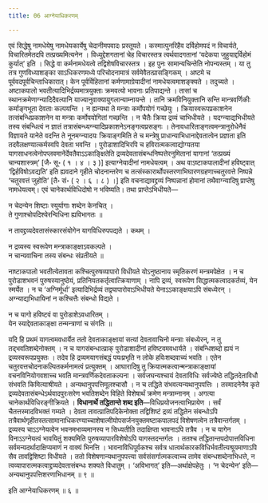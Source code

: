 ```yaml
---
title: 06 आग्नेयाधिकरणम्

---
```


एवं सिद्धेषु नामधेयेषु नामधेयकार्येषु चेदानीमपवादः प्रस्तूयते । कस्मात्पुनरिहैव दर्विहोमपदं न विचार्यते, विचारितमेतदपि तत्प्रख्यमित्यनेन । विध्युद्देशगतानां चेह विचारस्तत्र त्वर्थवादगतानां ‘यदेकया जुहुयाद्दर्विहोमं कुर्यात्’ इति । सिद्धे वा कर्मनामधेयत्वे तद्विशेषविचारस्तत्र । इह पुनः सामान्यचिन्तेति नोपन्यस्तम् । या तु तत्र गुणविध्याशङ्का साऽधिकरणमध्ये परिचोदनामात्रं सर्वमेवैतत्प्रासङ्गिकम् । अष्टमे च पूर्ववदपूर्वचिन्ताधिकारात्। केन पूर्वर्विहितानां कर्मणामाग्रेयादीनां नामधेयत्वमाशङ्क्यते । तदुच्यते । अष्टाकपालो भवतीत्यादिभिर्द्रव्यमात्रयुक्ताः क्रमवत्यो भावनाः प्रतिपाद्यन्ते । तासां च स्थानक्रमेणाग्न्यादिदैवत्यानि याज्यानुवाक्यायुगलान्याम्नायन्ते । तानि क्रमविनियुक्तानि सन्ति मान्त्रवर्णिकीः कर्माङ्गभूता देवताः कल्पयन्ति । न ह्यन्यथा ते मन्त्राः कर्मोपयोगं गच्छेयुः । क्रियास्वरूपप्रकाशनेन तत्संबन्धिप्रकाशनेन वा मन्त्राः कर्मोपयोगितां गच्छन्ति । न चैतैः क्रिया द्रव्यं चाभिधीयते । यदग्न्याद्यभिधीयते तस्य संबन्धित्वं न ज्ञातं तत्रासंबन्ध्यग्न्यादिप्रकाशनेऽनङ्गत्वप्रसङ्गः । तेनावधारिताङ्गत्वमन्त्रानुरोधेनैवं विज्ञायते यानेते वदन्ति ते नूनमग्न्यादयः क्रियाङ्गमिति ते च मन्त्रेषु प्राधान्याभिधानाद्देवतात्वेन प्रज्ञाता इति तदवैलक्षण्यात्कर्मस्वपि देवता भवन्ति । पुरोडाशादिभिरपि च हविरात्मकत्वाद्योग्यतया यागसाधनत्वेनोपप्लवमानेंर्देवतैवाऽऽकाङ्क्षितेति द्रव्यदेवतासंबन्धनिष्पत्तेरनुमितानां यागानां ‘तत्प्रख्यं चान्यशास्त्रम्’ \[जै॰ सू॰ ( १ । ४ । ३ )\]  इत्याग्नेयादीनां नामधेयत्वम् । अथ वाऽष्टाकपालादीनां हविष्ट्वात् ‘द्विर्हविषोऽवद्यति’ इति ह्यवदाने गृहीते चोदनान्तरेण च तत्संस्कारार्थोपस्तरणाभिघारणग्रहणाच्चतुरवत्ते निष्पन्ने ‘चतुरवत्तं जुहोति’ \[तै॰ सं॰ ( २ । ६ । ८ ) ।\]  इति वचनाद्यावद्द्रव्यं निष्पन्नानां होमानां तथैवाग्न्यादिषु प्राप्तेषु नामधेयत्वम्। एवं चानेकार्थविधिदोषो न भविष्यति। तथा प्राप्तेऽभिधीयते—

न चेदन्येन शिष्टाः स्युर्यागाः शब्देन केनचित् ।  
ते गुणाश्चोपदिश्येरन्विधिना ह्यविभागतः ॥  


न तावद्द्रव्यदेवतासंस्कारसंयोगेन यागविधिरुपपद्यते । कथम् ।

न द्रव्यस्य स्वरूपेण मन्त्राकाङ्क्षाऽवकल्पते ।  
न चान्यवाचिना तस्य संबन्धः संप्रतीयते ॥  


नाष्टाकपालो भवतीत्येतावता कश्चित्पुरुषव्यापारो विधीयते योऽनुष्ठानाय स्मृतिकरणं मन्त्रमपेक्षेत । न च पुरोडाशभवनं पुरुषस्यानुष्ठेयं, प्रतिनियतकर्तृत्वात्क्रियाणाम् । नापि द्रव्यं, स्वरूपेण सिद्धात्मकत्वादकर्तव्यं, येन स्मर्येत । न च ‘अग्निर्मूर्धा’ इत्यादिभिर्द्रव्यं तद्व्यापारोवाऽभिधीयते येनाऽऽकाङ्क्षयाऽपि संबध्येरन् । अग्न्याद्यभिधायिनां न कश्चित्तैः संबन्धो विद्यते ।

न च यागो हविष्टवं वा पुरोडाशेऽवधारितम् ।  
येन स्याद्देवताकाङ्क्षा तन्मन्त्राणां च संगतिः ॥  


यदि हि प्रथमं यागत्वमवधार्येत ततो देवताकाङ्क्षायां सत्यां देवतावाचिनो मन्त्राः संबध्येरन्, न तु तद्भवतिशब्देनोक्तम् । न च यागसंबन्धात्प्राक् पुरोडाशादीनां हविष्टवमवधार्यते । संबन्धिशब्दो ह्ययं न द्रव्यस्वरूपप्रयुक्तः । तदेव हि द्रव्यमयागसंबद्धं पयःप्रभृति न लोके हविःशब्दवाच्यं भवति । एतेन चतुरवत्तचोदनाकल्पितकर्मनामत्वं प्रत्युक्तम् । आघारादिषु तु क्रियात्मकत्वान्मन्त्राकाङ्क्षायां वचनविनियोगवशाच्च भवति मान्त्रवर्णिकदेवताकल्पना । सर्वजघन्यश्चायं देवताविधिः सर्वज्येष्ठे तद्धितदेताविधौ संभवति किमित्याश्रीयते । अन्यथानुपपत्तिमूलश्चासौ । न च तद्धिते संभवत्यन्यथानुपपत्तिः । तस्मादनेनैव कृते द्रव्यदेवतासंबन्धेऽर्थवादपुरःसरेण भवतिशब्देन विहिते विशेषार्थं क्रमेण मन्त्राम्नानम् । अगत्या चानेकार्थविधिरङ्गीक्रियते । **विधानार्थे तद्धितान्ते शब्द इति**—विधिप्रयोजनत्वाभिप्रायेण । सर्वं चैतत्तस्मादविभक्तं गम्यते । देवता तावत्प्रातिपदिकेनोक्ता तद्विशिष्टं द्रव्यं तद्धितेन संबन्धोऽपि तत्रैवार्थगृहीतस्तत्सामानाधिकरण्याच्चाशेषात्मीयोपसर्जनयुक्तमष्टाकपालपदं विशेषणत्वेन तत्रैवान्तर्गतम् । द्रव्यस्य चाऽऽग्नेयत्वेन भवनमभाव्यमानस्य न सिध्यतीति तदाक्षिप्ता भावनाऽपि तत्रैव । न च यागेन विनाऽऽग्नेयत्वं भावयितुं शक्यमिति पुरुषव्यापारविशेषोऽपि यागस्तदन्तर्गतः । ततश्च तद्धितान्तपदोपात्तविधिना सर्वमन्यदर्थादाक्षिप्यमाणं न वाक्यं भिनत्ति । भावनाविधिपूर्वकश्च सर्वत्र धात्वर्थकारकविधिर्भवतीत्यश्रूयमाणाऽपि सैव तावद्विशिष्टा विधीयते । ततो विशेषणान्यथानुपपत्त्या सर्वसंसर्गात्मकत्वाच्च तामेव संबन्धशब्देनाभिधत्ते, न त्वव्यापारात्मकत्वाद्द्रव्यदेवतासंबन्धः शक्यते विधातुम् । ‘अविभागत्’ इति—अर्थाक्षेपहेतुः । ‘न चेदन्येन’ इति—अन्यथानुपपत्तिशरणाभिधानम् ॥ ९ ॥

इति आग्नेयाधिकरणम् ॥ ६ ॥

